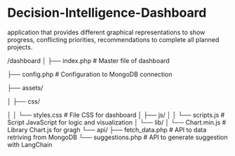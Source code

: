 # Decision-Intelligence-Dashboard
application that provides different graphical representations to show progress, conflicting priorities, recommendations to complete all planned projects.


/dashboard
│
├── index.php               # Master file of dashboard

├── config.php              # Configuration to MongoDB connection

├── assets/

│   ├── css/

│   │   └── styles.css      # File CSS for dashboard
│   ├── js/
│   │   └── scripts.js      # Script JavaScript for logic and visualization
│   └── lib/
│       └── Chart.min.js    # Library Chart.js for gragh
└── api/
    ├── fetch_data.php      # API to data retriving from MongoDB
    └── suggestions.php     # API to generate suggestion with LangChain
